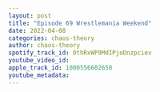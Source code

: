 ```yaml
---
layout: post
title: "Episode 69 Wrestlemania Weekend"
date: 2022-04-08
categories: chaos-theory
author: chaos-theory
spotify_track_id: 0thRxWP9MdIPjoDnzpciev
youtube_video_id: 
apple_track_id: 1000556602650
youtube_metadata: 
---
```

